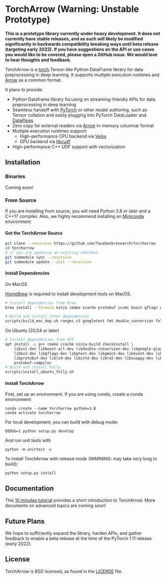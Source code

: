 # TorchArrow (Warning: Unstable Prototype)

**This is a prototype library currently under heavy development. It does not currently have stable releases, and as such will likely be modified significantly in backwards compatibility breaking ways until beta release (targeting early 2022). If you have suggestions on the API or use cases you would like to be covered, please open a GitHub issue. We would love to hear thoughts and feedback.**

TorchArrow is a [torch](https://github.com/pytorch/pytorch).Tensor-like Python DataFrame library for data preprocessing in deep learning. It supports multiple execution runtimes and [Arrow](https://github.com/apache/arrow) as a common format.

It plans to provide:

* Python Dataframe library focusing on streaming-friendly APIs for data preprocessing in deep learning
* Seamless handoff with [PyTorch](https://github.com/pytorch/pytorch) or other model authoring, such as Tensor collation and easily plugging into PyTorch DataLoader and [DataPipes](https://github.com/pytorch/data#what-are-datapipes)
* Zero copy for external readers via [Arrow](https://github.com/apache/arrow) in-memory columnar format
* Multiple execution runtimes support:
    - High-performance CPU backend via [Velox](https://github.com/facebookincubator/velox/)
    - GPU backend via [libcudf](https://docs.rapids.ai/api/libcudf/stable/)
* High-performance C++ UDF support with vectorization

## Installation

### Binaries

Coming soon!

### From Source

If you are installing from source, you will need Python 3.8 or later and a C++17 compiler. Also, we highly recommend installing an [Miniconda](https://docs.conda.io/en/latest/miniconda.html#latest-miniconda-installer-links) environment.

#### Get the TorchArrow Source
```bash
git clone --recursive https://github.com/facebookresearch/torcharrow
cd torcharrow
# if you are updating an existing checkout
git submodule sync --recursive
git submodule update --init --recursive
```

#### Install Dependencies

On MacOS

[HomeBrew](https://brew.sh/) is required to install development tools on MacOS.

```bash
# Install dependencies from Brew
brew install --formula ninja cmake ccache protobuf icu4c boost gflags glog libevent lz4 lzo snappy xz zstd

# Build and install other dependencies
scripts/build_mac_dep.sh ranges_v3 googletest fmt double_conversion folly re2
```

On Ubuntu (20.04 or later)
```bash
# Install dependencies from APT
apt install -y g++ cmake ccache ninja-build checkinstall \
    libssl-dev libboost-all-dev libdouble-conversion-dev libgoogle-glog-dev \
    libbz2-dev libgflags-dev libgtest-dev libgmock-dev libevent-dev libfmt-dev \
    libprotobuf-dev liblz4-dev libzstd-dev libre2-dev libsnappy-dev liblzo2-dev \
    protobuf-compiler
# Build and install Folly
scripts/install_ubuntu_folly.sh
```

#### Install TorchArrow
First, set up an environment. If you are using conda, create a conda environment:
```
conda create --name torcharrow python=3.8
conda activate torcharrow
```

For local development, you can build with debug mode:
```
DEBUG=1 python setup.py develop
```

And run unit tests with
```
python -m unittest -v
```

To install TorchArrow with release mode (WARNING: may take very long to build):
```
python setup.py install
```


## Documentation
This [10 minutes tutorial](https://github.com/facebookresearch/torcharrow/blob/main/tutorial/tutorial.ipynb) provides a short introduction to TorchArrow. More documents on advanced topics are coming soon!

## Future Plans
We hope to sufficiently expand the library, harden APIs, and gather feedback to enable a beta release at the time of the PyTorch 1.11 release (early 2022).

## License

TorchArrow is BSD licensed, as found in the [LICENSE](LICENSE) file.
